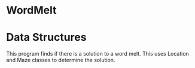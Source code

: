 # WordMelt
# Data Structures
This program finds if there is a solution to a word melt. This uses Location and Maze classes to determine the solution.
